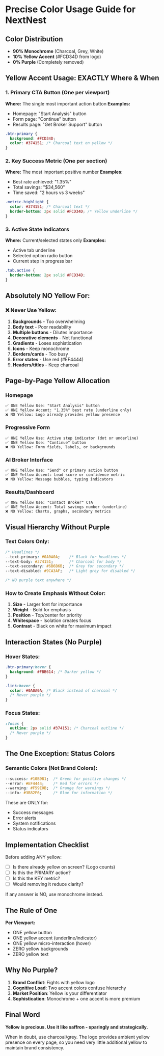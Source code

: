 # Precise Color Usage Guide for NextNest

## Color Distribution
- **90% Monochrome** (Charcoal, Grey, White)
- **10% Yellow Accent** (#FCD34D from logo)
- **0% Purple** (Completely removed)

## Yellow Accent Usage: EXACTLY Where & When

### 1. Primary CTA Button (One per viewport)
**Where:** The single most important action button
**Examples:**
- Homepage: "Start Analysis" button
- Form page: "Continue" button
- Results page: "Get Broker Support" button

```css
.btn-primary {
  background: #FCD34D;
  color: #374151; /* Charcoal text on yellow */
}
```

### 2. Key Success Metric (One per section)
**Where:** The most important positive number
**Examples:**
- Best rate achieved: "1.35%"
- Total savings: "$34,560"
- Time saved: "2 hours vs 3 weeks"

```css
.metric-highlight {
  color: #374151; /* Charcoal text */
  border-bottom: 2px solid #FCD34D; /* Yellow underline */
}
```

### 3. Active State Indicators
**Where:** Current/selected states only
**Examples:**
- Active tab underline
- Selected option radio button
- Current step in progress bar

```css
.tab.active {
  border-bottom: 2px solid #FCD34D;
}
```

## Absolutely NO Yellow For:

### ❌ Never Use Yellow:
1. **Backgrounds** - Too overwhelming
2. **Body text** - Poor readability
3. **Multiple buttons** - Dilutes importance
4. **Decorative elements** - Not functional
5. **Gradients** - Loses sophistication
6. **Icons** - Keep monochrome
7. **Borders/cards** - Too busy
8. **Error states** - Use red (#EF4444)
9. **Headers/titles** - Keep charcoal

## Page-by-Page Yellow Allocation

### Homepage
```
✅ ONE Yellow Use: "Start Analysis" button
✅ ONE Yellow Accent: "1.35%" best rate (underline only)
❌ NO Yellow: Logo already provides yellow presence
```

### Progressive Form
```
✅ ONE Yellow Use: Active step indicator (dot or underline)
✅ ONE Yellow Use: "Continue" button
❌ NO Yellow: Form fields, labels, or backgrounds
```

### AI Broker Interface
```
✅ ONE Yellow Use: "Send" or primary action button
✅ ONE Yellow Accent: Lead score or confidence metric
❌ NO Yellow: Message bubbles, typing indicators
```

### Results/Dashboard
```
✅ ONE Yellow Use: "Contact Broker" CTA
✅ ONE Yellow Accent: Total savings number (underline)
❌ NO Yellow: Charts, graphs, secondary metrics
```

## Visual Hierarchy Without Purple

### Text Colors Only:
```css
/* Headlines */
--text-primary: #0A0A0A;    /* Black for headlines */
--text-body: #374151;       /* Charcoal for body */
--text-secondary: #6B6B6B;  /* Grey for secondary */
--text-disabled: #9CA3AF;   /* Light grey for disabled */

/* NO purple text anywhere */
```

### How to Create Emphasis Without Color:
1. **Size** - Larger font for importance
2. **Weight** - Bold for emphasis
3. **Position** - Top/center for priority
4. **Whitespace** - Isolation creates focus
5. **Contrast** - Black on white for maximum impact

## Interaction States (No Purple)

### Hover States:
```css
.btn-primary:hover {
  background: #FBB614; /* Darker yellow */
}

.link:hover {
  color: #0A0A0A; /* Black instead of charcoal */
  /* Never purple */
}
```

### Focus States:
```css
:focus {
  outline: 2px solid #374151; /* Charcoal outline */
  /* Never purple */
}
```

## The One Exception: Status Colors

### Semantic Colors (Not Brand Colors):
```css
--success: #10B981;  /* Green for positive changes */
--error: #EF4444;    /* Red for errors */
--warning: #F59E0B;  /* Orange for warnings */
--info: #3B82F6;     /* Blue for information */
```

These are ONLY for:
- Success messages
- Error alerts
- System notifications
- Status indicators

## Implementation Checklist

Before adding ANY yellow:
- [ ] Is there already yellow on screen? (Logo counts)
- [ ] Is this the PRIMARY action?
- [ ] Is this the KEY metric?
- [ ] Would removing it reduce clarity?

If any answer is NO, use monochrome instead.

## The Rule of One

**Per Viewport:**
- ONE yellow button
- ONE yellow accent (underline/indicator)
- ONE yellow micro-interaction (hover)
- ZERO yellow backgrounds
- ZERO yellow text

## Why No Purple?

1. **Brand Conflict**: Fights with yellow logo
2. **Cognitive Load**: Two accent colors confuse hierarchy
3. **Market Position**: Yellow is your differentiator
4. **Sophistication**: Monochrome + one accent is more premium

## Final Word

**Yellow is precious. Use it like saffron - sparingly and strategically.**

When in doubt, use charcoal/grey. The logo provides ambient yellow presence on every page, so you need very little additional yellow to maintain brand consistency.